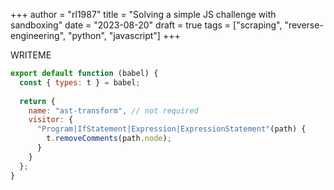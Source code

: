 +++
author = "rl1987"
title = "Solving a simple JS challenge with sandboxing"
date = "2023-08-20"
draft = true
tags = ["scraping", "reverse-engineering", "python", "javascript"]
+++


WRITEME


```javascript
export default function (babel) {
  const { types: t } = babel;
  
  return {
    name: "ast-transform", // not required
    visitor: {
      "Program|IfStatement|Expression|ExpressionStatement"(path) {
        t.removeComments(path.node);
      }
    }
  };
}
```
